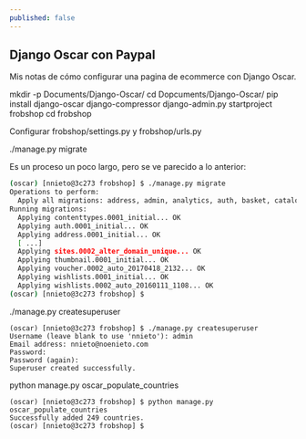 ```yaml
---
published: false
---
```

## Django Oscar con Paypal

Mis notas de cómo configurar una pagina de ecommerce con Django Oscar.


mkdir -p Documents/Django-Oscar/
cd Dopcuments/Django-Oscar/
pip install django-oscar django-compressor
django-admin.py startproject frobshop
cd frobshop

Configurar frobshop/settings.py y frobshop/urls.py


./manage.py migrate

Es un proceso un poco largo, pero se ve parecido a lo anterior:

```bash
(oscar) [nnieto@3c273 frobshop] $ ./manage.py migrate
Operations to perform:
  Apply all migrations: address, admin, analytics, auth, basket, catalogue, contenttypes, customer, flatpages, offer, order, partner, payment, promotions, reviews, sessions, shipping, sites, thumbnail, voucher, wishlists
Running migrations:
  Applying contenttypes.0001_initial... OK
  Applying auth.0001_initial... OK
  Applying address.0001_initial... OK
  [ ...] 
  Applying sites.0002_alter_domain_unique... OK
  Applying thumbnail.0001_initial... OK
  Applying voucher.0002_auto_20170418_2132... OK
  Applying wishlists.0001_initial... OK
  Applying wishlists.0002_auto_20160111_1108... OK
(oscar) [nnieto@3c273 frobshop] $
```

./manage.py createsuperuser

```
(oscar) [nnieto@3c273 frobshop] $ ./manage.py createsuperuser
Username (leave blank to use 'nnieto'): admin
Email address: nnieto@noenieto.com
Password: 
Password (again): 
Superuser created successfully.

```

python manage.py oscar_populate_countries

```
(oscar) [nnieto@3c273 frobshop] $ python manage.py oscar_populate_countries
Successfully added 249 countries.
(oscar) [nnieto@3c273 frobshop] $ 

```

